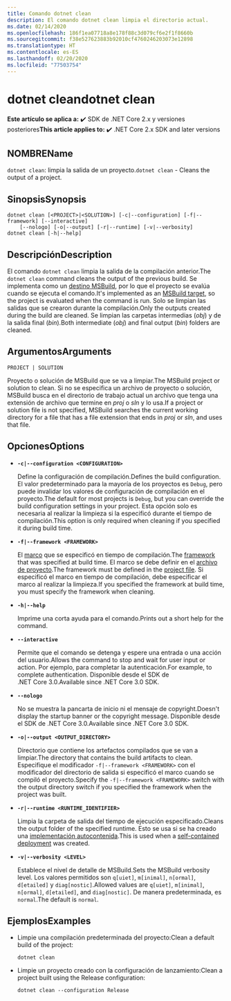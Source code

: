 ```yaml
---
title: Comando dotnet clean
description: El comando dotnet clean limpia el directorio actual.
ms.date: 02/14/2020
ms.openlocfilehash: 186f1ea07718a8e178f88c3d079cf6e2f1f8660b
ms.sourcegitcommit: f38e527623883b92010cf4760246203073e12898
ms.translationtype: HT
ms.contentlocale: es-ES
ms.lasthandoff: 02/20/2020
ms.locfileid: "77503754"
---
```

# <a name="dotnet-clean"></a><span data-ttu-id="99152-103">dotnet clean</span><span class="sxs-lookup"><span data-stu-id="99152-103">dotnet clean</span></span>

<span data-ttu-id="99152-104">**Este artículo se aplica a:** ✔️ SDK de .NET Core 2.x y versiones posteriores</span><span class="sxs-lookup"><span data-stu-id="99152-104">**This article applies to:** ✔️ .NET Core 2.x SDK and later versions</span></span>

## <a name="name"></a><span data-ttu-id="99152-105">NOMBRE</span><span class="sxs-lookup"><span data-stu-id="99152-105">Name</span></span>

<span data-ttu-id="99152-106">`dotnet clean`: limpia la salida de un proyecto.</span><span class="sxs-lookup"><span data-stu-id="99152-106">`dotnet clean` - Cleans the output of a project.</span></span>

## <a name="synopsis"></a><span data-ttu-id="99152-107">Sinopsis</span><span class="sxs-lookup"><span data-stu-id="99152-107">Synopsis</span></span>

```dotnetcli
dotnet clean [<PROJECT>|<SOLUTION>] [-c|--configuration] [-f|--framework] [--interactive]
    [--nologo] [-o|--output] [-r|--runtime] [-v|--verbosity]
dotnet clean [-h|--help]
```

## <a name="description"></a><span data-ttu-id="99152-108">Descripción</span><span class="sxs-lookup"><span data-stu-id="99152-108">Description</span></span>

<span data-ttu-id="99152-109">El comando `dotnet clean` limpia la salida de la compilación anterior.</span><span class="sxs-lookup"><span data-stu-id="99152-109">The `dotnet clean` command cleans the output of the previous build.</span></span> <span data-ttu-id="99152-110">Se implementa como un [destino MSBuild](/visualstudio/msbuild/msbuild-targets), por lo que el proyecto se evalúa cuando se ejecuta el comando.</span><span class="sxs-lookup"><span data-stu-id="99152-110">It's implemented as an [MSBuild target](/visualstudio/msbuild/msbuild-targets), so the project is evaluated when the command is run.</span></span> <span data-ttu-id="99152-111">Solo se limpian las salidas que se crearon durante la compilación.</span><span class="sxs-lookup"><span data-stu-id="99152-111">Only the outputs created during the build are cleaned.</span></span> <span data-ttu-id="99152-112">Se limpian las carpetas intermedias (*obj*) y de la salida final (*bin*).</span><span class="sxs-lookup"><span data-stu-id="99152-112">Both intermediate (*obj*) and final output (*bin*) folders are cleaned.</span></span>

## <a name="arguments"></a><span data-ttu-id="99152-113">Argumentos</span><span class="sxs-lookup"><span data-stu-id="99152-113">Arguments</span></span>

`PROJECT | SOLUTION`

<span data-ttu-id="99152-114">Proyecto o solución de MSBuild que se va a limpiar.</span><span class="sxs-lookup"><span data-stu-id="99152-114">The MSBuild project or solution to clean.</span></span> <span data-ttu-id="99152-115">Si no se especifica un archivo de proyecto o solución, MSBuild busca en el directorio de trabajo actual un archivo que tenga una extensión de archivo que termine en *proj* o *sln* y lo usa.</span><span class="sxs-lookup"><span data-stu-id="99152-115">If a project or solution file is not specified, MSBuild searches the current working directory for a file that has a file extension that ends in *proj* or *sln*, and uses that file.</span></span>

## <a name="options"></a><span data-ttu-id="99152-116">Opciones</span><span class="sxs-lookup"><span data-stu-id="99152-116">Options</span></span>

* **`-c|--configuration <CONFIGURATION>`**

  <span data-ttu-id="99152-117">Define la configuración de compilación.</span><span class="sxs-lookup"><span data-stu-id="99152-117">Defines the build configuration.</span></span> <span data-ttu-id="99152-118">El valor predeterminado para la mayoría de los proyectos es `Debug`, pero puede invalidar los valores de configuración de compilación en el proyecto.</span><span class="sxs-lookup"><span data-stu-id="99152-118">The default for most projects is `Debug`, but you can override the build configuration settings in your project.</span></span> <span data-ttu-id="99152-119">Esta opción solo es necesaria al realizar la limpieza si la especificó durante el tiempo de compilación.</span><span class="sxs-lookup"><span data-stu-id="99152-119">This option is only required when cleaning if you specified it during build time.</span></span>

* **`-f|--framework <FRAMEWORK>`**

  <span data-ttu-id="99152-120">El [marco](../../standard/frameworks.md) que se especificó en tiempo de compilación.</span><span class="sxs-lookup"><span data-stu-id="99152-120">The [framework](../../standard/frameworks.md) that was specified at build time.</span></span> <span data-ttu-id="99152-121">El marco se debe definir en el [archivo de proyecto](csproj.md).</span><span class="sxs-lookup"><span data-stu-id="99152-121">The framework must be defined in the [project file](csproj.md).</span></span> <span data-ttu-id="99152-122">Si especificó el marco en tiempo de compilación, debe especificar el marco al realizar la limpieza.</span><span class="sxs-lookup"><span data-stu-id="99152-122">If you specified the framework at build time, you must specify the framework when cleaning.</span></span>

* **`-h|--help`**

  <span data-ttu-id="99152-123">Imprime una corta ayuda para el comando.</span><span class="sxs-lookup"><span data-stu-id="99152-123">Prints out a short help for the command.</span></span>

* **`--interactive`**

  <span data-ttu-id="99152-124">Permite que el comando se detenga y espere una entrada o una acción del usuario.</span><span class="sxs-lookup"><span data-stu-id="99152-124">Allows the command to stop and wait for user input or action.</span></span> <span data-ttu-id="99152-125">Por ejemplo, para completar la autenticación.</span><span class="sxs-lookup"><span data-stu-id="99152-125">For example, to complete authentication.</span></span> <span data-ttu-id="99152-126">Disponible desde el SDK de .NET Core 3.0.</span><span class="sxs-lookup"><span data-stu-id="99152-126">Available since .NET Core 3.0 SDK.</span></span>

* **`--nologo`**

  <span data-ttu-id="99152-127">No se muestra la pancarta de inicio ni el mensaje de copyright.</span><span class="sxs-lookup"><span data-stu-id="99152-127">Doesn't display the startup banner or the copyright message.</span></span> <span data-ttu-id="99152-128">Disponible desde el SDK de .NET Core 3.0.</span><span class="sxs-lookup"><span data-stu-id="99152-128">Available since .NET Core 3.0 SDK.</span></span>

* **`-o|--output <OUTPUT_DIRECTORY>`**

  <span data-ttu-id="99152-129">Directorio que contiene los artefactos compilados que se van a limpiar.</span><span class="sxs-lookup"><span data-stu-id="99152-129">The directory that contains the build artifacts to clean.</span></span> <span data-ttu-id="99152-130">Especifique el modificador `-f|--framework <FRAMEWORK>` con el modificador del directorio de salida si especificó el marco cuando se compiló el proyecto.</span><span class="sxs-lookup"><span data-stu-id="99152-130">Specify the `-f|--framework <FRAMEWORK>` switch with the output directory switch if you specified the framework when the project was built.</span></span>

* **`-r|--runtime <RUNTIME_IDENTIFIER>`**

  <span data-ttu-id="99152-131">Limpia la carpeta de salida del tiempo de ejecución especificado.</span><span class="sxs-lookup"><span data-stu-id="99152-131">Cleans the output folder of the specified runtime.</span></span> <span data-ttu-id="99152-132">Esto se usa si se ha creado una [implementación autocontenida](../deploying/index.md#publish-self-contained).</span><span class="sxs-lookup"><span data-stu-id="99152-132">This is used when a [self-contained deployment](../deploying/index.md#publish-self-contained) was created.</span></span>

* **`-v|--verbosity <LEVEL>`**

  <span data-ttu-id="99152-133">Establece el nivel de detalle de MSBuild.</span><span class="sxs-lookup"><span data-stu-id="99152-133">Sets the MSBuild verbosity level.</span></span> <span data-ttu-id="99152-134">Los valores permitidos son `q[uiet]`, `m[inimal]`, `n[ormal]`, `d[etailed]` y `diag[nostic]`.</span><span class="sxs-lookup"><span data-stu-id="99152-134">Allowed values are `q[uiet]`, `m[inimal]`, `n[ormal]`, `d[etailed]`, and `diag[nostic]`.</span></span> <span data-ttu-id="99152-135">De manera predeterminada, es `normal`.</span><span class="sxs-lookup"><span data-stu-id="99152-135">The default is `normal`.</span></span>

## <a name="examples"></a><span data-ttu-id="99152-136">Ejemplos</span><span class="sxs-lookup"><span data-stu-id="99152-136">Examples</span></span>

* <span data-ttu-id="99152-137">Limpie una compilación predeterminada del proyecto:</span><span class="sxs-lookup"><span data-stu-id="99152-137">Clean a default build of the project:</span></span>

  ```dotnetcli
  dotnet clean
  ```

* <span data-ttu-id="99152-138">Limpie un proyecto creado con la configuración de lanzamiento:</span><span class="sxs-lookup"><span data-stu-id="99152-138">Clean a project built using the Release configuration:</span></span>

  ```dotnetcli
  dotnet clean --configuration Release
  ```
